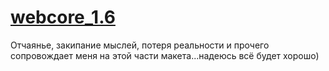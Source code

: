 # [webcore_1.6](https://podgorny.github.io/webcore_1.6_build/)
Отчаянье, закипание мыслей, потеря реальности и прочего сопровождает меня на этой части макета...надеюсь всё будет хорошо)
